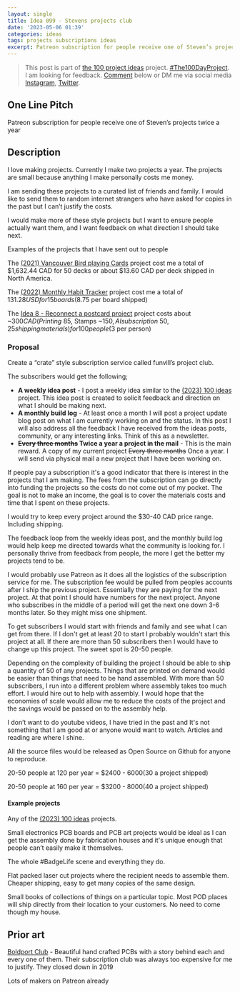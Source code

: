 ```yaml
---
layout: single
title: Idea 099 - Stevens projects club
date: '2023-05-06 01:39'
categories: ideas
tags: projects subscriptions ideas
excerpt: Patreon subscription for people receive one of Steven’s projects twice a year
---
```


> This post is part of [the 100 project ideas](https://blog.abluestar.com/projects/2023-100-ideas/) project. [#The100DayProject](https://www.the100dayproject.org/). I am looking for feedback. <a href='#utterances-comments'>Comment</a> below or DM me via social media <a href="https://instagram.com/funvill" rel="nofollow noopener noreferrer"><i class="fab fa-fw fa-instagram" aria-hidden="true"></i><span class="label">Instagram</span></a>, <a href="https://twitter.com/funvill" rel="nofollow noopener noreferrer"><i class="fab fa-fw fa-twitter" aria-hidden="true"></i><span class="label">Twitter</span></a>.

## One Line Pitch

Patreon subscription for people receive one of Steven’s projects twice a year

## Description

I love making projects. Currently I make two projects a year. The projects are small because anything I make personally costs me money.

I am sending these projects to a curated list of friends and family. I would like to send them to random internet strangers who have asked for copies in the past but I can’t justify the costs.

I would make more of these style projects but I want to ensure people actually want them, and I want feedback on what direction I should take next.

Examples of the projects that I have sent out to people

The [(2021) Vancouver Bird playing Cards](https://blog.abluestar.com/projects/2021-bird-playing-cards/) project cost me a total of $1,632.44 CAD for 50 decks or about $13.60 CAD per deck shipped in North America.

The [(2022) Monthly Habit Tracker](https://blog.abluestar.com/projects/2022-monthly-habit-tracker/) project cost me a total of $131.28 USD for 15 boards ($8.75 per board shipped)

The [Idea 8 - Reconnect a postcard project](https://blog.abluestar.com/idea008-reconnect-a-post-card-project/) project costs about ~$300 CAD (Printing ~$85, Stamps ~$150, AI subscription ~$50, $25 shipping materials) for 100 people ($3 per person)

### Proposal

Create a “crate” style subscription service called funvill’s project club.

The subscribers would get the following;

- **A weekly idea post** - I post a weekly idea similar to the [(2023) 100 ideas](https://blog.abluestar.com/projects/2023-100-ideas/) project. This idea post is created to solicit feedback and direction on what I should be making next.
- **A monthly build log** - At least once a month I will post a project update blog post on what I am currently working on and the status. In this post I will also address all the feedback I have received from the ideas posts, community, or any interesting links. Think of this as a newsletter.
- **~~Every three months~~ Twice a year a project in the mail** - This is the main reward. A copy of my current project ~~Every three months~~ Once a year. I will send via physical mail a new project that I have been working on.

If people pay a subscription it's a good indicator that there is interest in the projects that I am making. The fees from the subscription can go directly into funding the projects so the costs do not come out of my pocket. The goal is not to make an income, the goal is to cover the materials costs and time that I spent on these projects.

I would try to keep every project around the $30-40 CAD price range. Including shipping.

The feedback loop from the weekly ideas post, and the monthly build log would help keep me directed towards what the community is looking for. I personally thrive from feedback from people, the more I get the better my projects tend to be.

I would probably use Patreon as it does all the logistics of the subscription service for me. The subscription fee would be pulled from peoples accounts after I ship the previous project. Essentially they are paying for the next project. At that point I should have numbers for the next project. Anyone who subscribes in the middle of a period will get the next one down 3-6 months later. So they might miss one shipment.

To get subscribers I would start with friends and family and see what I can get from there. If I don't get at least 20 to start I probably wouldn't start this project at all. If there are more than 50 subscribers then I would have to change up this project. The sweet spot is 20-50 people.

Depending on the complexity of building the project I should be able to ship a quantity of 50 of any projects. Things that are printed on demand would be easier than things that need to be hand assembled.  With more than 50 subscribers, I run into a different problem where assembly takes too much effort. I would hire out to help with assembly. I would hope that the economies of scale would allow me to reduce the costs of the project and the savings would be passed on to the assembly help.

I don’t want to do youtube videos, I have tried in the past and It's not something that I am good at or anyone would want to watch. Articles and reading are where I shine.

All the source files would be released as Open Source on Github for anyone to reproduce.

20-50 people at 120 per year = $2400 - $6000 ($30 a project shipped)

20-50 people at 160 per year = $3200 - $8000 ($40 a project shipped)

#### Example projects

Any of the  [(2023) 100 ideas](https://blog.abluestar.com/projects/2023-100-ideas/) projects.

Small electronics PCB boards and PCB art projects would be ideal as I can get the assembly done by fabrication houses and it's unique enough that people can’t easily make it themselves.

The whole #BadgeLife scene and everything they do.

Flat packed laser cut projects where the recipient needs to assemble them. Cheaper shipping, easy to get many copies of the same design.

Small books of collections of things on a particular topic. Most POD places will ship directly from their location to your customers. No need to come though my house.

## Prior art

[Boldport Club](https://boldport.com/blog/2018/10/18/boldport-club-is-changing) - Beautiful hand crafted PCBs with a story behind each and every one of them. Their subscription club was always too expensive for me to justify. They closed down in 2019

Lots of makers on Patreon already
